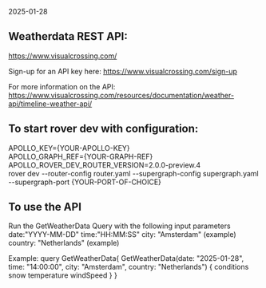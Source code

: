 2025-01-28

Weatherdata REST API:
------------------------------------------------
https://www.visualcrossing.com/

Sign-up for an API key here:
https://www.visualcrossing.com/sign-up

For more information on the API:
https://www.visualcrossing.com/resources/documentation/weather-api/timeline-weather-api/


To start rover dev with configuration:
---------------------------------------------
  APOLLO_KEY={YOUR-APOLLO-KEY} \
  APOLLO_GRAPH_REF={YOUR-GRAPH-REF} \
  APOLLO_ROVER_DEV_ROUTER_VERSION=2.0.0-preview.4 \
  rover dev --router-config router.yaml --supergraph-config supergraph.yaml --supergraph-port {YOUR-PORT-OF-CHOICE}


To use the API
---------------------------------------------
Run the GetWeatherData Query
with the following input parameters
    date:"YYYY-MM-DD" 
    time:"HH:MM:SS"
    city: "Amsterdam" (example)
    country: "Netherlands" (example)

Example:
query GetWeatherData{
  GetWeatherData(date: "2025-01-28", time: "14:00:00", city: "Amsterdam", country: "Netherlands") 
  {
    conditions
    snow
    temperature
    windSpeed
  }
}

